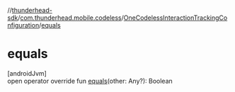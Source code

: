 //[thunderhead-sdk](../../../index.md)/[com.thunderhead.mobile.codeless](../index.md)/[OneCodelessInteractionTrackingConfiguration](index.md)/[equals](equals.md)

# equals

[androidJvm]\
open operator override fun [equals](equals.md)(other: Any?): Boolean
